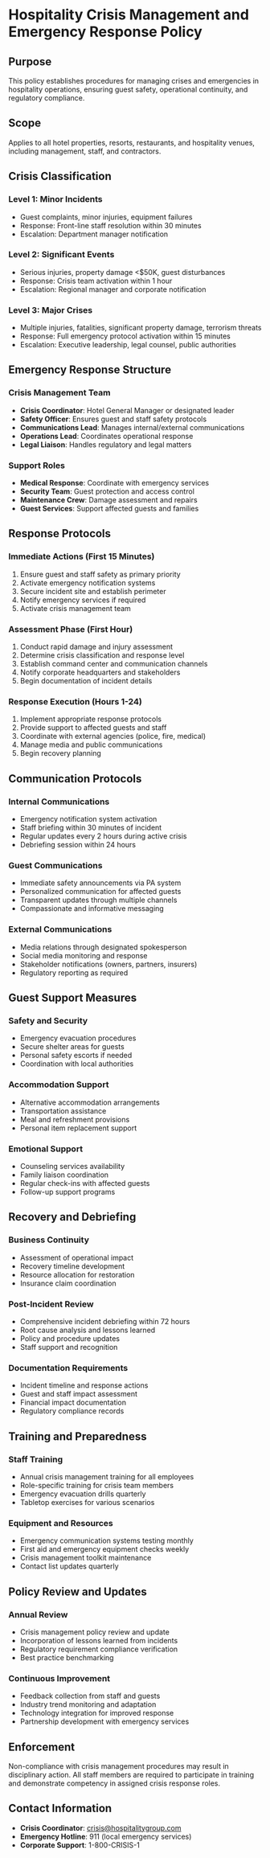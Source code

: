 # Hospitality Crisis Management and Emergency Response Policy

## Purpose
This policy establishes procedures for managing crises and emergencies in hospitality operations, ensuring guest safety, operational continuity, and regulatory compliance.

## Scope
Applies to all hotel properties, resorts, restaurants, and hospitality venues, including management, staff, and contractors.

## Crisis Classification

### Level 1: Minor Incidents
- Guest complaints, minor injuries, equipment failures
- Response: Front-line staff resolution within 30 minutes
- Escalation: Department manager notification

### Level 2: Significant Events
- Serious injuries, property damage <$50K, guest disturbances
- Response: Crisis team activation within 1 hour
- Escalation: Regional manager and corporate notification

### Level 3: Major Crises
- Multiple injuries, fatalities, significant property damage, terrorism threats
- Response: Full emergency protocol activation within 15 minutes
- Escalation: Executive leadership, legal counsel, public authorities

## Emergency Response Structure

### Crisis Management Team
- **Crisis Coordinator**: Hotel General Manager or designated leader
- **Safety Officer**: Ensures guest and staff safety protocols
- **Communications Lead**: Manages internal/external communications
- **Operations Lead**: Coordinates operational response
- **Legal Liaison**: Handles regulatory and legal matters

### Support Roles
- **Medical Response**: Coordinate with emergency services
- **Security Team**: Guest protection and access control
- **Maintenance Crew**: Damage assessment and repairs
- **Guest Services**: Support affected guests and families

## Response Protocols

### Immediate Actions (First 15 Minutes)
1. Ensure guest and staff safety as primary priority
2. Activate emergency notification systems
3. Secure incident site and establish perimeter
4. Notify emergency services if required
5. Activate crisis management team

### Assessment Phase (First Hour)
1. Conduct rapid damage and injury assessment
2. Determine crisis classification and response level
3. Establish command center and communication channels
4. Notify corporate headquarters and stakeholders
5. Begin documentation of incident details

### Response Execution (Hours 1-24)
1. Implement appropriate response protocols
2. Provide support to affected guests and staff
3. Coordinate with external agencies (police, fire, medical)
4. Manage media and public communications
5. Begin recovery planning

## Communication Protocols

### Internal Communications
- Emergency notification system activation
- Staff briefing within 30 minutes of incident
- Regular updates every 2 hours during active crisis
- Debriefing session within 24 hours

### Guest Communications
- Immediate safety announcements via PA system
- Personalized communication for affected guests
- Transparent updates through multiple channels
- Compassionate and informative messaging

### External Communications
- Media relations through designated spokesperson
- Social media monitoring and response
- Stakeholder notifications (owners, partners, insurers)
- Regulatory reporting as required

## Guest Support Measures

### Safety and Security
- Emergency evacuation procedures
- Secure shelter areas for guests
- Personal safety escorts if needed
- Coordination with local authorities

### Accommodation Support
- Alternative accommodation arrangements
- Transportation assistance
- Meal and refreshment provisions
- Personal item replacement support

### Emotional Support
- Counseling services availability
- Family liaison coordination
- Regular check-ins with affected guests
- Follow-up support programs

## Recovery and Debriefing

### Business Continuity
- Assessment of operational impact
- Recovery timeline development
- Resource allocation for restoration
- Insurance claim coordination

### Post-Incident Review
- Comprehensive incident debriefing within 72 hours
- Root cause analysis and lessons learned
- Policy and procedure updates
- Staff support and recognition

### Documentation Requirements
- Incident timeline and response actions
- Guest and staff impact assessment
- Financial impact documentation
- Regulatory compliance records

## Training and Preparedness

### Staff Training
- Annual crisis management training for all employees
- Role-specific training for crisis team members
- Emergency evacuation drills quarterly
- Tabletop exercises for various scenarios

### Equipment and Resources
- Emergency communication systems testing monthly
- First aid and emergency equipment checks weekly
- Crisis management toolkit maintenance
- Contact list updates quarterly

## Policy Review and Updates

### Annual Review
- Crisis management policy review and update
- Incorporation of lessons learned from incidents
- Regulatory requirement compliance verification
- Best practice benchmarking

### Continuous Improvement
- Feedback collection from staff and guests
- Industry trend monitoring and adaptation
- Technology integration for improved response
- Partnership development with emergency services

## Enforcement
Non-compliance with crisis management procedures may result in disciplinary action. All staff members are required to participate in training and demonstrate competency in assigned crisis response roles.

## Contact Information
- **Crisis Coordinator**: crisis@hospitalitygroup.com
- **Emergency Hotline**: 911 (local emergency services)
- **Corporate Support**: 1-800-CRISIS-1